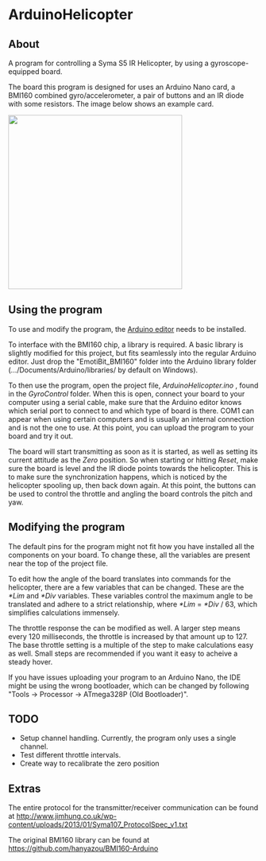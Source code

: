 # ArduinoHelicopter
## About
A program for controlling a Syma S5 IR Helicopter, by using a gyroscope-equipped board.

The board this program is designed for uses an Arduino Nano card, a BMI160 combined gyro/accelerometer, a pair of buttons and an IR diode with some resistors.  The image below shows an example card.

<img src="https://user-images.githubusercontent.com/38464472/183080042-ac7336fb-93f9-4750-8bad-834aea5968e7.jpg" height="350">

## Using the program

To use and modify the program, the [Arduino editor](https://www.arduino.cc/en/software) needs to be installed.

To interface with the BMI160 chip, a library is required. A basic library is slightly modified for this project, but fits seamlessly into the regular Arduino editor. Just drop the "EmotiBit_BMI160" folder into the Arduino library folder (.../Documents/Arduino/libraries/ by default on Windows).

To then use the program, open the project file, *ArduinoHelicopter.ino* , found in the *GyroControl* folder. When this is open, connect your board to your computer using a serial cable, make sure that the Arduino editor knows which serial port to connect to and which type of board is there. COM1 can appear when using certain computers and is usually an internal connection and is not the one to use. At this point, you can upload the program to your board and try it out.

The board will start transmitting as soon as it is started, as well as setting its current attitude as the *Zero* position. So when starting or hitting *Reset*, make sure the board is level and the IR diode points towards the helicopter. This is to make sure the synchronization happens, which is noticed by the helicopter spooling up, then back down again. At this point, the buttons can be used to control the throttle and angling the board controls the pitch and yaw. 

## Modifying the program

The default pins for the program might not fit how you have installed all the components on your board. To change these, all the variables are present near the top of the project file. 

To edit how the angle of the board translates into commands for the helicopter, there are a few variables that can be changed. These are the *\*Lim* and *\*Div* variables. These variables control the maximum angle to be translated and adhere to a strict relationship, where *\*Lim* = *\*Div* / 63, which simplifies calculations immensely.

The throttle response the can be modified as well. A larger step means every 120 milliseconds, the throttle is increased by that amount up to 127. The base throttle setting is a multiple of the step to make calculations easy as well. Small steps are recommended if you want it easy to acheive a steady hover.

If you have issues uploading your program to an Arduino Nano, the IDE might be using the wrong bootloader, which can be changed by following "Tools -> Processor -> ATmega328P (Old Bootloader)".


## TODO
- Setup channel handling. Currently, the program only uses a single channel.
- Test different throttle intervals.
- Create way to recalibrate the zero position


## Extras
The entire protocol for the transmitter/receiver communication can be found at http://www.jimhung.co.uk/wp-content/uploads/2013/01/Syma107_ProtocolSpec_v1.txt

The original BMI160 library can be found at https://github.com/hanyazou/BMI160-Arduino

